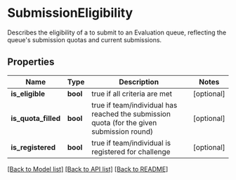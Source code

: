 # SubmissionEligibility

Describes the eligibility of a to submit to an Evaluation queue, reflecting the queue's submission quotas and current submissions. 
## Properties
Name | Type | Description | Notes
------------ | ------------- | ------------- | -------------
**is_eligible** | **bool** | true if all criteria are met | [optional] 
**is_quota_filled** | **bool** | true if team/individual has reached the submission quota (for the given submission round) | [optional] 
**is_registered** | **bool** | true if team/individual is registered for challenge | [optional] 

[[Back to Model list]](../README.md#documentation-for-models) [[Back to API list]](../README.md#documentation-for-api-endpoints) [[Back to README]](../README.md)


